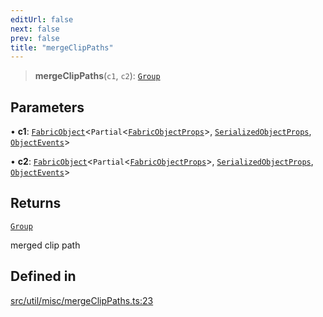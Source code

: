 ```yaml
---
editUrl: false
next: false
prev: false
title: "mergeClipPaths"
---
```


> **mergeClipPaths**(`c1`, `c2`): [`Group`](/api/classes/group/)

## Parameters

• **c1**: [`FabricObject`](/api/classes/fabricobject/)\<`Partial`\<[`FabricObjectProps`](/api/interfaces/fabricobjectprops/)\>, [`SerializedObjectProps`](/api/interfaces/serializedobjectprops/), [`ObjectEvents`](/api/interfaces/objectevents/)\>

• **c2**: [`FabricObject`](/api/classes/fabricobject/)\<`Partial`\<[`FabricObjectProps`](/api/interfaces/fabricobjectprops/)\>, [`SerializedObjectProps`](/api/interfaces/serializedobjectprops/), [`ObjectEvents`](/api/interfaces/objectevents/)\>

## Returns

[`Group`](/api/classes/group/)

merged clip path

## Defined in

[src/util/misc/mergeClipPaths.ts:23](https://github.com/fabricjs/fabric.js/blob/c093e29e73123dafcfa091ff4d5e04e690bb796e/src/util/misc/mergeClipPaths.ts#L23)
